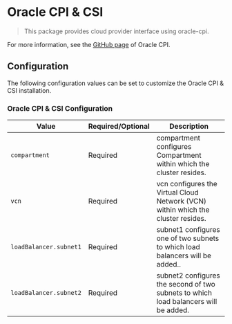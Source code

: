 # Oracle CPI & CSI

> This package provides cloud provider interface using oracle-cpi.

For more information, see the [GitHub page](https://github.com/oracle/oci-cloud-controller-manager) of Oracle CPI.

## Configuration

The following configuration values can be set to customize the Oracle CPI & CSI installation.

### Oracle CPI & CSI Configuration

| Value                  | Required/Optional | Description                                                                         |
|------------------------|-------------------|-------------------------------------------------------------------------------------|
| `compartment`          | Required          | compartment configures Compartment within which the cluster resides.                |
| `vcn`                  | Required          | vcn configures the Virtual Cloud Network (VCN) within which the cluster resides.    |
| `loadBalancer.subnet1` | Required          | subnet1 configures one of two subnets to which load balancers will be added..       |
| `loadBalancer.subnet2` | Required          | subnet2 configures the second of two subnets to which load balancers will be added. |
